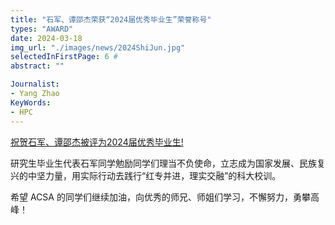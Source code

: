 ```yaml
---
title: "石军、谭邵杰荣获“2024届优秀毕业生”荣誉称号"
types: "AWARD"
date: 2024-03-18
img_url: "./images/news/2024ShiJun.jpg"
selectedInFirstPage: 6 # 
abstract: ""

Journalist:
- Yang Zhao
KeyWords:
- HPC
---
```


[祝贺石军、谭邵杰被评为2024届优秀毕业生!](https://news.ustc.edu.cn/info/1055/87973.htm)

研究生毕业生代表石军同学勉励同学们理当不负使命，立志成为国家发展、民族复兴的中坚力量，用实际行动去践行“红专并进，理实交融”的科大校训。

希望 ACSA 的同学们继续加油，向优秀的师兄、师姐们学习，不懈努力，勇攀高峰！
